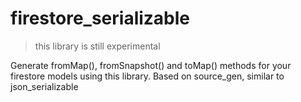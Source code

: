 # firestore_serializable

> this library is still experimental

Generate fromMap(), fromSnapshot() and toMap() methods for your firestore models using this library. Based on source_gen, similar to json_serializable
